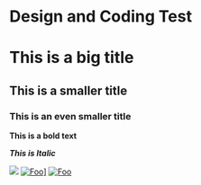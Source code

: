 # Design and Coding Test

# This is a big title 
## This is a smaller title 
### This is an even smaller title 

**This is a bold text**

***This is Italic*** 

[<img src="http://www.google.com.au/images/nav_logo7.png">](http://google.com.au/)
<a href="http://google.com.au/" rel="some text">![Foo](http://www.google.com.au/images/nav_logo7.png)]</a>
[![Foo](http://i.imgur.com/7XsR1.jpg)](http://i.imgur.com)
